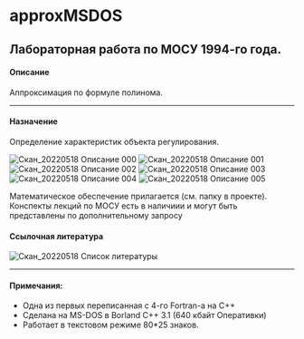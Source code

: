 # approxMSDOS
Лабораторная работа по МОСУ 1994-го года.
----
#### Описание
Аппроксимация по формуле полинома.

----
#### Назначение
Определение характеристик объекта регулирования.

![Скан_20220518 Описание 000](https://user-images.githubusercontent.com/104857185/169671999-98f301df-3a4e-41a4-b5ac-0c5787f29e6b.png)
![Скан_20220518 Описание 001](https://user-images.githubusercontent.com/104857185/169672007-45df0b58-e8b4-45f9-976e-845ed875fd86.png)
![Скан_20220518 Описание 002](https://user-images.githubusercontent.com/104857185/169672025-c4f2070f-daef-438c-be25-c9363657ce33.png)
![Скан_20220518 Описание 003](https://user-images.githubusercontent.com/104857185/169672031-844a341e-fa96-4109-b942-7bbb69843dd9.png)
![Скан_20220518 Описание 004](https://user-images.githubusercontent.com/104857185/169672036-c07a0e4c-206c-4f57-a47c-254498d403e3.png)
![Скан_20220518 Описание 005](https://user-images.githubusercontent.com/104857185/169672044-e40df585-d5b3-4357-93e6-5328ed2b51c5.png)

Математическое обеспечение прилагается (см. папку в проекте).
Конспекты лекций по МОСУ есть в наличиии и могут быть представлены по дополнительному запросу

#### Ссылочная литература
![Скан_20220518 Список литературы](https://user-images.githubusercontent.com/104857185/169306945-beb12ac5-c95a-475a-80e4-7fd05b550bba.png)

----
#### Примечания:
 - Одна из первых переписанная с 4-го Fortran-а на C++
 - Сделана на MS-DOS в Borland C++ 3.1 (640 кбайт Оперативки)
 - Работает в текстовом режиме 80*25 знаков.

